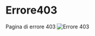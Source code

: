 # Errore403
Pagina di errore 403
![Errore 403](https://github.com/Danygry/Errore403/assets/81428089/bf8287cd-d7d2-4e87-b6b6-acfc632e325c)
